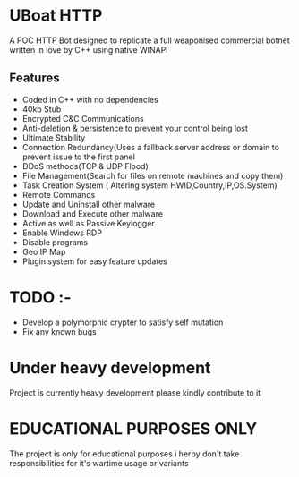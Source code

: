 # UBoat HTTP

A POC HTTP Bot designed to replicate a full weaponised commercial botnet written in love by C++ using native WINAPI

## Features 

- Coded in C++ with no dependencies
- 40kb Stub
- Encrypted C&C Communications
- Anti-deletion & persistence to prevent your control being lost
- Ultimate Stability
- Connection Redundancy(Uses a fallback server address or domain to prevent issue to the first panel
- DDoS methods(TCP & UDP Flood)
- File Management(Search for files on remote machines and copy them)
- Task Creation System ( Altering system HWID,Country,IP,OS.System)
- Remote Commands
- Update and Uninstall other malware
- Download and Execute other malware
- Active as well as Passive Keylogger
- Enable Windows RDP
- Disable programs
- Geo IP Map
- Plugin system for easy feature updates

# TODO :- 

- Develop a polymorphic crypter to satisfy self mutation 
- Fix any known bugs 

# Under heavy development 

Project is currently heavy development please kindly contribute to it 

# EDUCATIONAL PURPOSES ONLY 

The project is only for educational purposes i herby don't take responsibilities for it's wartime usage or variants 

